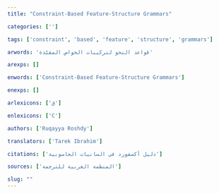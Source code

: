 ```yaml
---
title: "Constraint-Based Feature-Structure Grammars"

categories: ['']

tags: ['constraint', 'based', 'feature', 'structure', 'grammars']

arwords: 'قواعد النحو لتركيبات الخواص المقيّدة'

arexps: []

enwords: ['Constraint-Based Feature-Structure Grammars']

enexps: []

arlexicons: ['ق']

enlexicons: ['C']

authors: ['Ruqayya Roshdy']

translators: ['Tarek Ibrahim']

citations: ['دليل أكسفورد في السانيات الحاسوبية']

sources: ['المنظمة العربية للترجمة']

slug: ""
---
```

